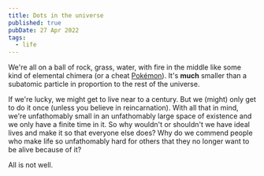 ```yaml
---
title: Dots in the universe
published: true
pubDate: 27 Apr 2022
tags:
  - life
---
```


We're all on a ball of rock, grass, water, with fire in the middle like some kind of elemental chimera (or a cheat [Pokémon](/jardim/gaming/pokemon/)). It's **much** smaller than a subatomic particle in proportion to the rest of the universe.

If we're lucky, we might get to live near to a century. But we (might) only get to do it once (unless you believe in reincarnation). With all that in mind, we're unfathomably small in an unfathomably large space of existence and we only have a finite time in it. So why wouldn't or shouldn't we have ideal lives and make it so that everyone else does? Why do we commend people who make life so unfathomably hard for others that they no longer want to be alive because of it?

All is not well.